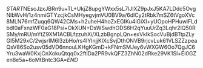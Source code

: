 $START$NEscJzxJBRn9u+TL+UkjZ8upgYWxx5sL7lJIXZ9pJxJ5KA7LDdc5OvgNlbWvH/1z4nmiGTYzcjkCsMHyegvjmVU0BV9a/6dlCy2tRbk7mSZ6tVgoXVc8MLN76mfZuqq6QW42CMs+h2uheH4hoZxEGIKu4iGiXI+yUOpoHPHuwlFLdbdI0aFxnzWF0aG18Psi+OkXUN+DsWSwdhODS6H2qYuuUrZq3Lqhr2lQ50RSMy/mRU/mYtZ9XM1ACBLfzzuhXi/XLzbBgnpLQn+exVkIkSocVuBjdBTtpZLyGI5M29xC/2wjsrIM6l3zbHo/rs4lYInjjKlXcSvjDthONVB9rjcvLuk61VLSZZzpeaQsV86So2usv05dVD6nnouLKHgKGmD+kFNmSMJey6vWXGW6Oo7QgJC6Yru3waW0KxjCnXokuQtqq0x2ftiDa2PR9vkQFZ3ZhN02dRke29VK1Sl+Ei0GZen8e5a+6oMtBntc3GA=$END$